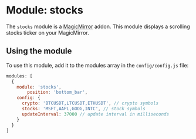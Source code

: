 # Module: stocks
The `stocks` module is a <a href="https://github.com/MichMich/MagicMirror">MagicMirror</a> addon.
This module displays a scrolling stocks ticker on your MagicMirror.


## Using the module

To use this module, add it to the modules array in the `config/config.js` file:
````javascript
modules: [
  {
    module: 'stocks',
        position: 'bottom_bar',
    config: {
      crypto: 'BTCUSDT,LTCUSDT,ETHUSDT', // crypto symbols
      stocks: 'MSFT,AAPL,GOOG,INTC', // stock symbols
      updateInterval: 37000 // update interval in milliseconds
    }
  }
]
````

